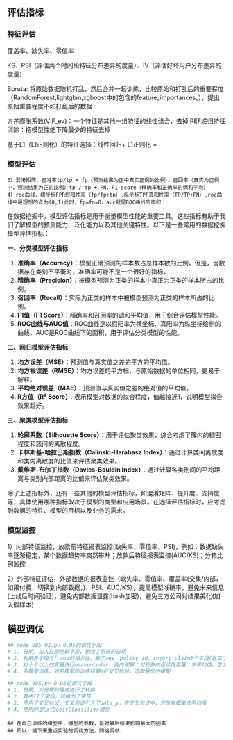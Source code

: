 ## 评估指标

### 特征评估

覆盖率、缺失率、零值率

KS、PSI（评估两个时间段特征分布差异的度量）、IV（评估好坏用户分布差异的度量）

Boruta: 将原始数据随机打乱，然后合并一起训练，比较原始和打乱后的重要程度（RandomForest,lightgbm,xgboost中的包含的feature_importances_），提出原始重要程度不如打乱后的数据

方差膨胀系数(VIF_ev)：一个特征是其他一组特征的线性组合，去掉
REF递归特征消除：把模型性能下降最少的特征去掉

基于L1（L1正则化）的特征选择：线性回归+ L1正则化 = 







### 模型评估



```
3）混淆矩阵、查准率tp/tp + fp（预测结果为正中真实正例的比例）、召回率（真实为正例中，预测结果为正的比例）tp / tp + FN，F1-score（精确率和正确率的调和平均）
4）roc曲线，横坐标FPR假阳性率（fp/fp+tn）,纵坐标TPF真阳性率（TP/TP+FN）,roc曲线中最理想的点为(0,1)此时，fp=fn=0，auc就是ROC曲线的面积
```

在数据挖掘中，模型评估指标是用于衡量模型性能的重要工具。这些指标有助于我们了解模型的预测能力、泛化能力以及其他关键特性。以下是一些常用的数据挖掘模型评估指标：

**一、分类模型评估指标**

1. **准确率（Accuracy）**：模型正确预测的样本数占总样本数的比例。但是，当数据存在类别不平衡时，准确率可能不是一个很好的指标。
2. **精确率（Precision）**：被模型预测为正类的样本中真正为正类的样本所占的比例。
3. **召回率（Recall）**：实际为正类的样本中被模型预测为正类的样本所占的比例。
4. **F1值（F1 Score）**：精确率和召回率的调和平均值，用于综合评估模型性能。
5. **ROC曲线与AUC值**：ROC曲线是以假阳率为横坐标、真阳率为纵坐标绘制的曲线，AUC是ROC曲线下的面积，用于评估分类模型的性能。

**二、回归模型评估指标**

1. **均方误差（MSE）**：预测值与真实值之差的平方的平均值。
2. **均方根误差（RMSE）**：均方误差的平方根，与原始数据的单位相同，更易于解释。
3. **平均绝对误差（MAE）**：预测值与真实值之差的绝对值的平均值。
4. **R方值（R² Score）**：表示模型对数据的拟合程度，值越接近1，说明模型拟合效果越好。

**三、聚类模型评估指标**

1. **轮廓系数（Silhouette Score）**：用于评估聚类效果，综合考虑了簇内的稠密程度和簇间的离散程度。
2. **卡林斯基-哈拉巴斯指数（Calinski-Harabasz Index）**：通过计算类间离散度和类内离散度的比值来评估聚类效果。
3. **戴维斯-布尔丁指数（Davies-Bouldin Index）**：通过计算各类别间的平均距离与类别内部距离的比值来评估聚类效果。

除了上述指标外，还有一些其他的模型评估指标，如混淆矩阵、提升度、支持度等，具体使用哪种指标取决于模型的类型和应用场景。在选择评估指标时，应考虑到数据的特性、模型的目标以及业务的需求。



### 模型监控

1）内部特征监控，放款前特征报表监控(缺失率、零值率、PSI)，例如：数据缺失率逐渐稳定，某个数据趋势率突然攀升；放款后特征报表监控(AUC/KS)；分箱比例监控

2）外部特征评估，外部数据的报表监控（缺失率、零值率、覆盖率(交集/内部，如果付费，切换到内部数据，)、PSI、AUC/KS），提高模型准确率，避免未来信息(上线后时间验证)，避免内部数据泄露(hash加密)，避免三方公司对结果美化(加入假样本)





## 模型调优

```python
## mode_095_02.py 0.95的调优手段
# 1. 日期，加入日期差新字段，删除了原来的日期
# 2. 判断各字段与fraud的相关性，删了age、policy_id、injury_claim3个字段(这三个字段，与其他字段相关性高于0.6，说明重复，故删去)
# 3. 对十个以上的变量进行meanencoder，我的理解：对较多的连续性变量，求平均值，怎么求的，待研究
# 4. 多模型训练，对多模型的训练结果K折交叉检验，选取最优的模型
```

```python
## mode_095.py 0.95的调优手段
# 1. 日期，对日期的格式进行了转换
# 2. 其中12个字段，转换为了字符
# 3. 使用了交叉验证，交叉验证引入了data_y，在交叉验证中，对所有概率求平均值
# 4. 使用的是CatBoostClassifier模型
```

```shell
## 在自己训练的模型中，模型的参数，是对最后结果影响最大的因素
## 所以，接下来重点实验的调优方法，网格调参、
```

